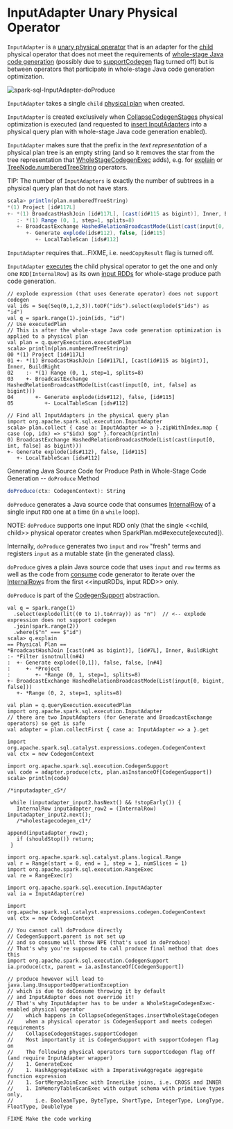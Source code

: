 # InputAdapter Unary Physical Operator

`InputAdapter` is a [unary physical operator](UnaryExecNode.md) that is an adapter for the [child](../catalyst/TreeNode.md#children) physical operator that does not meet the requirements of [whole-stage Java code generation](CodegenSupport.md) (possibly due to [supportCodegen](CodegenSupport.md#supportCodegen) flag turned off) but is between operators that participate in whole-stage Java code generation optimization.

![spark-sql-InputAdapter-doProduce](../images/spark-sql-InputAdapter-doProduce.png)

`InputAdapter` takes a single `child` [physical plan](SparkPlan.md) when created.

`InputAdapter` is created exclusively when [CollapseCodegenStages](../physical-optimizations/CollapseCodegenStages.md) physical optimization is executed (and requested to [insert InputAdapters](../physical-optimizations/CollapseCodegenStages.md#insertInputAdapter) into a physical query plan with whole-stage Java code generation enabled).

`InputAdapter` makes sure that the prefix in the _text representation_ of a physical plan tree is an empty string (and so it removes the star from the tree representation that [WholeStageCodegenExec](WholeStageCodegenExec.md) adds), e.g. for [explain](../dataset/index.md#explain) or [TreeNode.numberedTreeString](../catalyst/TreeNode.md#numberedTreeString) operators.

TIP: The number of `InputAdapters` is exactly the number of subtrees in a physical query plan that do not have stars.

```scala
scala> println(plan.numberedTreeString)
*(1) Project [id#117L]
+- *(1) BroadcastHashJoin [id#117L], [cast(id#115 as bigint)], Inner, BuildRight
   :- *(1) Range (0, 1, step=1, splits=8)
   +- BroadcastExchange HashedRelationBroadcastMode(List(cast(input[0, int, false] as bigint)))
      +- Generate explode(ids#112), false, [id#115]
         +- LocalTableScan [ids#112]
```

`InputAdapter` requires that...FIXME, i.e. `needCopyResult` flag is turned off.

`InputAdapter` [executes](SparkPlan.md#execute) the child physical operator to get the one and only one `RDD[InternalRow]` as its own [input RDDs](CodegenSupport.md#inputRDDs) for whole-stage produce path code generation.

```text
// explode expression (that uses Generate operator) does not support codegen
val ids = Seq(Seq(0,1,2,3)).toDF("ids").select(explode($"ids") as "id")
val q = spark.range(1).join(ids, "id")
// Use executedPlan
// This is after the whole-stage Java code generation optimization is applied to a physical plan
val plan = q.queryExecution.executedPlan
scala> println(plan.numberedTreeString)
00 *(1) Project [id#117L]
01 +- *(1) BroadcastHashJoin [id#117L], [cast(id#115 as bigint)], Inner, BuildRight
02    :- *(1) Range (0, 1, step=1, splits=8)
03    +- BroadcastExchange HashedRelationBroadcastMode(List(cast(input[0, int, false] as bigint)))
04       +- Generate explode(ids#112), false, [id#115]
05          +- LocalTableScan [ids#112]

// Find all InputAdapters in the physical query plan
import org.apache.spark.sql.execution.InputAdapter
scala> plan.collect { case a: InputAdapter => a }.zipWithIndex.map { case (op, idx) => s"$idx) $op" }.foreach(println)
0) BroadcastExchange HashedRelationBroadcastMode(List(cast(input[0, int, false] as bigint)))
+- Generate explode(ids#112), false, [id#115]
   +- LocalTableScan [ids#112]
```

Generating Java Source Code for Produce Path in Whole-Stage Code Generation -- `doProduce` Method

```scala
doProduce(ctx: CodegenContext): String
```

`doProduce` generates a Java source code that consumes [InternalRow](../InternalRow.md) of a single input `RDD` one at a time (in a `while` loop).

NOTE: `doProduce` supports one input RDD only (that the single <<child, child>> physical operator creates when SparkPlan.md#execute[executed]).

Internally, `doProduce` generates two `input` and `row` "fresh" terms and registers `input` as a mutable state (in the generated class).

`doProduce` gives a plain Java source code that uses `input` and `row` terms as well as the code from [consume](CodegenSupport.md#consume) code generator to iterate over the [InternalRow](../InternalRow.md)s from the first <<inputRDDs, input RDD>> only.

`doProduce` is part of the [CodegenSupport](CodegenSupport.md#doProduce) abstraction.

```text
val q = spark.range(1)
  .select(explode(lit((0 to 1).toArray)) as "n")  // <-- explode expression does not support codegen
  .join(spark.range(2))
  .where($"n" === $"id")
scala> q.explain
== Physical Plan ==
*BroadcastHashJoin [cast(n#4 as bigint)], [id#7L], Inner, BuildRight
:- *Filter isnotnull(n#4)
:  +- Generate explode([0,1]), false, false, [n#4]
:     +- *Project
:        +- *Range (0, 1, step=1, splits=8)
+- BroadcastExchange HashedRelationBroadcastMode(List(input[0, bigint, false]))
   +- *Range (0, 2, step=1, splits=8)

val plan = q.queryExecution.executedPlan
import org.apache.spark.sql.execution.InputAdapter
// there are two InputAdapters (for Generate and BroadcastExchange operators) so get is safe
val adapter = plan.collectFirst { case a: InputAdapter => a }.get

import org.apache.spark.sql.catalyst.expressions.codegen.CodegenContext
val ctx = new CodegenContext

import org.apache.spark.sql.execution.CodegenSupport
val code = adapter.produce(ctx, plan.asInstanceOf[CodegenSupport])
scala> println(code)

/*inputadapter_c5*/

 while (inputadapter_input2.hasNext() && !stopEarly()) {
   InternalRow inputadapter_row2 = (InternalRow) inputadapter_input2.next();
   /*wholestagecodegen_c1*/

append(inputadapter_row2);
   if (shouldStop()) return;
 }
```

```text
import org.apache.spark.sql.catalyst.plans.logical.Range
val r = Range(start = 0, end = 1, step = 1, numSlices = 1)
import org.apache.spark.sql.execution.RangeExec
val re = RangeExec(r)

import org.apache.spark.sql.execution.InputAdapter
val ia = InputAdapter(re)

import org.apache.spark.sql.catalyst.expressions.codegen.CodegenContext
val ctx = new CodegenContext

// You cannot call doProduce directly
// CodegenSupport.parent is not set up
// and so consume will throw NPE (that's used in doProduce)
// That's why you're supposed to call produce final method that does this
import org.apache.spark.sql.execution.CodegenSupport
ia.produce(ctx, parent = ia.asInstanceOf[CodegenSupport])

// produce however will lead to java.lang.UnsupportedOperationException
// which is due to doConsume throwing it by default
// and InputAdapter does not override it!
// That's why InputAdapter has to be under a WholeStageCodegenExec-enabled physical operator
//    which happens in CollapseCodegenStages.insertWholeStageCodegen
//    when a physical operator is CodegenSupport and meets codegen requirements
//    CollapseCodegenStages.supportCodegen
//    Most importantly it is CodegenSupport with supportCodegen flag on
//    The following physical operators turn supportCodegen flag off (and require InputAdapter wrapper)
//    1. GenerateExec
//    1. HashAggregateExec with a ImperativeAggregate aggregate function expression
//    1. SortMergeJoinExec with InnerLike joins, i.e. CROSS and INNER
//    1. InMemoryTableScanExec with output schema with primitive types only,
//       i.e. BooleanType, ByteType, ShortType, IntegerType, LongType, FloatType, DoubleType

FIXME Make the code working
```
